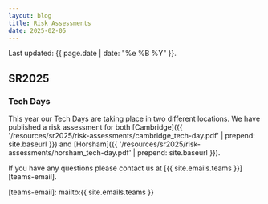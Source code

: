 ```yaml
---
layout: blog
title: Risk Assessments
date: 2025-02-05
---
```


Last updated: {{ page.date | date: "%e %B %Y" }}.

## SR2025

### Tech Days

This year our Tech Days are taking place in two different locations. We have published a risk assessment for both [Cambridge]({{ '/resources/sr2025/risk-assessments/cambridge_tech-day.pdf' | prepend: site.baseurl }}) and [Horsham]({{ '/resources/sr2025/risk-assessments/horsham_tech-day.pdf' | prepend: site.baseurl }}).

If you have any questions please contact us at [{{ site.emails.teams }}][teams-email].

[teams-email]: mailto:{{ site.emails.teams }}